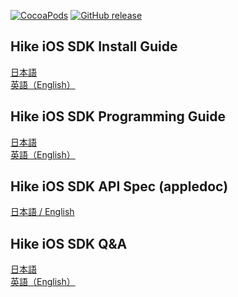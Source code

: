 [![CocoaPods](https://img.shields.io/cocoapods/v/AppDavis-iOS-SDK.svg)][pods]
[![GitHub release](http://img.shields.io/github/release/mtburn/MTBurn-iOS-SDK-Install-Guide.svg?style=flat-square)][release]

[release]: https://github.com/mtburn/MTBurn-iOS-SDK-Install-Guide/releases
[pods]: https://cocoapods.org/pods/AppDavis-iOS-SDK

## Hike iOS SDK Install Guide

[日本語](Install_SDK_Guide.md)  
[英語（English）](Install_SDK_Guide_English.md)

## Hike iOS SDK Programming Guide

[日本語](Programming_Guide.md)  
[英語（English）](Programming_Guide_English.md)

## Hike iOS SDK API Spec (appledoc)

[日本語 / English](http://mtburn.github.io/MTBurn-iOS-SDK-Install-Guide/appledoc/latest/)

## Hike iOS SDK Q&A

[日本語](QA.md)  
[英語（English）](QA_English.md)

